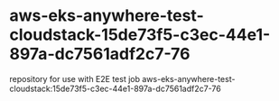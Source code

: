 # aws-eks-anywhere-test-cloudstack-15de73f5-c3ec-44e1-897a-dc7561adf2c7-76
repository for use with E2E test job aws-eks-anywhere-test-cloudstack:15de73f5-c3ec-44e1-897a-dc7561adf2c7-76
